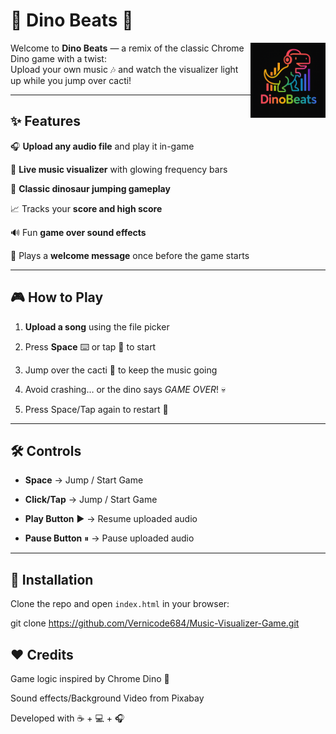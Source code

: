 # 🦖 Dino Beats 🎵  

<img align="right" src="images/Dino Beats.png" alt="Dino Beats Logo" width="120" />


Welcome to **Dino Beats** — a remix of the classic Chrome Dino game with a twist:  
Upload your own music 🎶 and watch the visualizer light up while you jump over cacti!  

---

## ✨ Features  
🎧 **Upload any audio file** and play it in-game

🌈 **Live music visualizer** with glowing frequency bars
  
🦖 **Classic dinosaur jumping gameplay**
  
📈 Tracks your **score and high score**  

🔊 Fun **game over sound effects**  

🎤 Plays a **welcome message** once before the game starts  

---

## 🎮 How to Play

1. **Upload a song** using the file picker
    
3. Press **Space** ⌨️ or tap 📱 to start
   
5. Jump over the cacti 🌵 to keep the music going
   
7. Avoid crashing… or the dino says *GAME OVER*! 💀
    
9. Press Space/Tap again to restart 🎯  

---

## 🛠 Controls  
- **Space** → Jump / Start Game
  
- **Click/Tap** → Jump / Start Game
   
- **Play Button** ▶️ → Resume uploaded audio
   
- **Pause Button** ⏸ → Pause uploaded audio  

---

## 📂 Installation  
Clone the repo and open `index.html` in your browser:  

git clone https://github.com/Vernicode684/Music-Visualizer-Game.git


## ❤️ Credits

Game logic inspired by Chrome Dino 🦖

Sound effects/Background Video from Pixabay

Developed with ☕ + 💻 + 🎧
